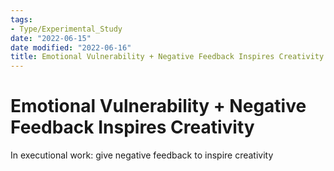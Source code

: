 ```yaml
---
tags:
- Type/Experimental_Study
date: "2022-06-15"
date modified: "2022-06-16"
title: Emotional Vulnerability + Negative Feedback Inspires Creativity
---
```


# Emotional Vulnerability + Negative Feedback Inspires Creativity
In executional work: give negative feedback to inspire creativity
